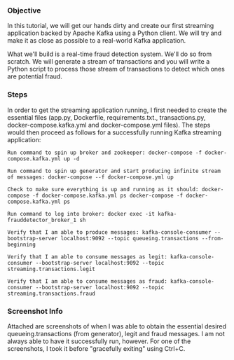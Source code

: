 ### Objective
In this tutorial, we will get our hands dirty and create our first streaming application backed by Apache Kafka using a Python client. We will try and make it as close as possible to a real-world Kafka application.


What we'll build is a real-time fraud detection system. We'll do so from scratch. We will
generate a stream of transactions and you will write a Python script to process those stream
of transactions to detect which ones are potential fraud.

### Steps
In order to get the streaming application running, I first needed to create the essential files (app.py, Dockerfile, requirements.txt., transactions.py, docker-compose.kafka.yml and docker-compose.yml files). The steps would then proceed as follows for a successfully running Kafka streaming application:

    Run command to spin up broker and zookeeper: docker-compose -f docker-compose.kafka.yml up -d

    Run command to spin up generator and start producing infinite stream of messages: docker-compose --f docker-compose.yml up

    Check to make sure everything is up and running as it should: docker-compose -f docker-compose.kafka.yml ps docker-compose -f docker-compose.kafka.yml ps

    Run command to log into broker: docker exec -it kafka-frauddetector_broker_1 sh

    Verify that I am able to produce messages: kafka-console-consumer --bootstrap-server localhost:9092 --topic queueing.transactions --from-beginning

    Verify that I am able to consume messages as legit: kafka-console-consumer --bootstrap-server localhost:9092 --topic streaming.transactions.legit

    Verify that I am able to consume messages as fraud: kafka-console-consumer --bootstrap-server localhost:9092 --topic streaming.transactions.fraud

### Screenshot Info
Attached are screenshots of when I was able to obtain the essential desired queueing.transactions (from generator), legit and fraud messages. I am not always able to have it successfully run, however. For one of the screenshots, I took it before "gracefully exiting" using Ctrl+C.
